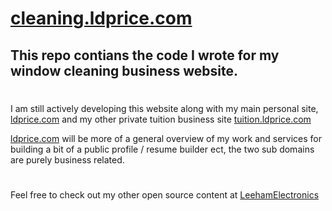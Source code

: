 # [cleaning.ldprice.com](https://www.cleaning.ldprice.com)

## This repo contians the code I wrote for my window cleaning business website.

#

I am still actively developing this website along with my main personal site, [ldprice.com](https://www.ldprice.com) and my other private tuition business site [tuition.ldprice.com](https://www.tuition.ldprice.com)

[ldprice.com](https://www.ldprice.com) will be more of a general overview of my work and services for building a bit of a public profile / resume builder ect, the two sub domains are purely business related.

#

Feel free to check out my other open source content at [LeehamElectronics](https://github.com/LeehamElectronics)
